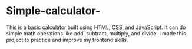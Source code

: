 # Simple-calculator-
 This is a basic calculator built using HTML, CSS, and JavaScript. It can do simple math operations like add, subtract, multiply, and divide. I made this project to practice and improve my frontend skills.
